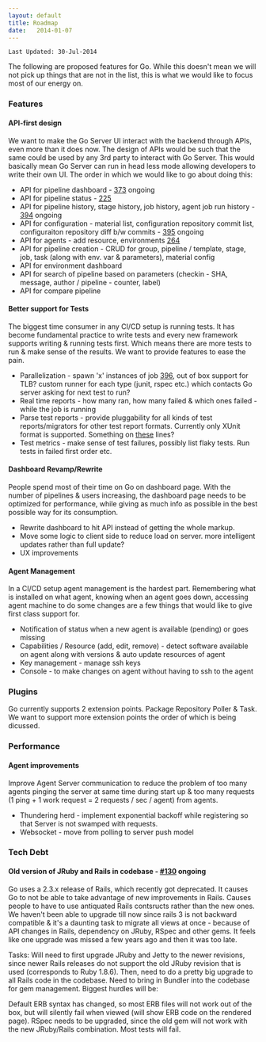```yaml
---
layout: default
title: Roadmap
date:   2014-01-07
---
```


```
Last Updated: 30-Jul-2014
```

The following are proposed features for Go. While this doesn't mean we will not pick up things that are not in the list, this is what we would like to focus most of our energy on.

### Features

#### API-first design
We want to make the Go Server UI interact with the backend through APIs, even more than it does now. The design of APIs would be such that the same could be used by any 3rd party to interact with Go Server. This would basically mean Go Server can run in head less mode allowing developers to write their own UI. The order in which we would like to go about doing this:

* API for pipeline dashboard - [373](https://github.com/gocd/gocd/pull/373) ongoing
* API for pipeline status - [225](https://github.com/gocd/gocd/issues/225)
* API for pipeline history, stage history, job history, agent job run history - [394](https://github.com/gocd/gocd/issues/394) ongoing
* API for configuration - material list, configuration repository commit list, configuraiton repository diff b/w commits - [395](https://github.com/gocd/gocd/issues/395) ongoing
* API for agents - add resource, environments [264](https://github.com/gocd/gocd/issues/264)
* API for pipeline creation - CRUD for group, pipeline / template, stage, job, task (along with env. var & parameters), material config
* API for environment dashboard
* API for search of pipeline based on parameters (checkin - SHA, message, author / pipeline - counter, label)
* API for compare pipeline

#### Better support for Tests
The biggest time consumer in any CI/CD setup is running tests. It has become fundamental practice to write tests and every new framework supports writing & running tests first. Which means there are more tests to run & make sense of the results. We want to provide features to ease the pain.

* Parallelization - spawn 'x' instances of job [396](https://github.com/gocd/gocd/issues/396), out of box support for TLB? custom runner for each type (junit, rspec etc.) which contacts Go server asking for next test to run? 
* Real time reports - how many ran, how many failed & which ones failed - while the job is running
* Parse test reports - provide pluggability for all kinds of test reports/migrators for other test report formats. Currently only XUnit format is supported. Something on [these](https://github.com/srinivasupadhya/xunit-converter-task) lines?
* Test metrics - make sense of test failures, possibly list flaky tests. Run tests in failed first order etc.

#### Dashboard Revamp/Rewrite
People spend most of their time on Go on dashboard page. With the number of pipelines & users increasing, the dashboard page needs to be optimized for performance, while giving as much info as possible in the best possible way for its consumption.

* Rewrite dashboard to hit API instead of getting the whole markup.
* Move some logic to client side to reduce load on server. more intelligent updates rather than full update?
* UX improvements

#### Agent Management
In a CI/CD setup agent management is the hardest part. Remembering what is installed on what agent, knowing when an agent goes down, accessing agent machine to do some changes are a few things that would like to give first class support for.

* Notification of status when a new agent is available (pending) or goes missing
* Capabilities / Resource (add, edit, remove) - detect software available on agent along with versions & auto update resources of agent
* Key management - manage ssh keys
* Console - to make changes on agent without having to ssh to the agent

### Plugins
Go currently supports 2 extension points. Package Repository Poller & Task. We want to support more extension points the order of which is being dicussed.

### Performance

#### Agent improvements
Improve Agent Server communication to reduce the problem of too many agents pinging the server at same time during start up & too many requests (1 ping + 1 work request = 2 requests / sec / agent) from agents.

* Thundering herd - implement exponential backoff while registering so that Server is not swamped with requests.
* Websocket - move from polling to server push model

### Tech Debt

#### Old version of JRuby and Rails in codebase - [#130](https://github.com/gocd/gocd/issues/130) ongoing
Go uses a 2.3.x release of Rails, which recently got deprecated. It causes Go to not be able to take advantage of new improvements in Rails. Causes people to have to use antiquated Rails contsructs rather than the new ones. We haven't been able to upgrade till now since rails 3 is not backward compatible & it's a daunting task to migrate all views at once - because of API changes in Rails, dependency on JRuby, RSpec and other gems. It feels like one upgrade was missed a few years ago and then it was too late.

Tasks:
Will need to first upgrade JRuby and Jetty to the newer revisions, since newer Rails releases do not support the old JRuby revision that is used (corresponds to Ruby 1.8.6). Then, need to do a pretty big upgrade to all Rails code in the codebase. Need to bring in Bundler into the codebase for gem management.
Biggest hurdles will be:

Default ERB syntax has changed, so most ERB files will not work out of the box, but will silently fail when viewed (will show ERB code on the rendered page).
RSpec needs to be upgraded, since the old gem will not work with the new JRuby/Rails combination. Most tests will fail.
